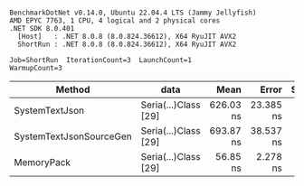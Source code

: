 ```

BenchmarkDotNet v0.14.0, Ubuntu 22.04.4 LTS (Jammy Jellyfish)
AMD EPYC 7763, 1 CPU, 4 logical and 2 physical cores
.NET SDK 8.0.401
  [Host]   : .NET 8.0.8 (8.0.824.36612), X64 RyuJIT AVX2
  ShortRun : .NET 8.0.8 (8.0.824.36612), X64 RyuJIT AVX2

Job=ShortRun  IterationCount=3  LaunchCount=1  
WarmupCount=3  

```
| Method                  | data                 | Mean      | Error     | StdDev   | Min       | Max       | Gen0   | Allocated |
|------------------------ |--------------------- |----------:|----------:|---------:|----------:|----------:|-------:|----------:|
| SystemTextJson          | Seria(...)Class [29] | 626.03 ns | 23.385 ns | 1.282 ns | 624.55 ns | 626.79 ns | 0.0038 |     392 B |
| SystemTextJsonSourceGen | Seria(...)Class [29] | 693.87 ns | 38.537 ns | 2.112 ns | 692.62 ns | 696.31 ns | 0.0048 |     464 B |
| MemoryPack              | Seria(...)Class [29] |  56.85 ns |  2.278 ns | 0.125 ns |  56.70 ns |  56.94 ns | 0.0014 |     120 B |
